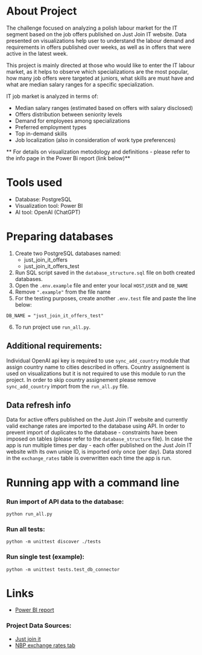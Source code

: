 # About Project

The challenge focused on analyzing a polish labour market for the IT segment based on the job offers published on Just Join IT website.
Data presented on visualizations help user to understand the labour demand and requirements in offers published over weeks, as well as in offers that were active in the latest week.

This project is mainly directed at those who would like to enter the IT labour market, as it helps to observe which specializations are the most popular, how many job offers were targeted at juniors, what skills are must have and what are median salary ranges for a specific specialization.

IT job market is analyzed in terms of:
* Median salary ranges (estimated based on offers with salary disclosed)
* Offers distribution between seniority levels
* Demand for employees among specializations
* Preferred employment types
* Top in-demand skills
* Job localization (also in consideration of work type preferences)

** For details on visualization metodology and definitions - please refer to the info page in the Power Bi report (link below)**

# Tools used
* Database: PostgreSQL
* Visualization tool: Power BI
* AI tool: OpenAI (ChatGPT)

# Preparing databases
1. Create two PostgreSQL databases named:
   * just_join_it_offers
   * just_join_it_offers_test
2. Run SQL script saved in the `database_structure.sql` file on both created databases.
3. Open the `.env.example` file and enter your local `HOST`,`USER` and `DB_NAME`
4. Remove `".example"` from the file name
5. For the testing purposes, create another `.env.test` file and paste the line below:
```
DB_NAME = "just_join_it_offers_test"
```
6. To run project use `run_all.py`.


## Additional requirements:

Individual OpenAI api key is required to use `sync_add_country` module that assign country name to cities described in offers. 
Country assignement is used on visualizations but it is not required to use this module to run the project. 
In order to skip country assignement please remove `sync_add_country` import from the `run_all.py` file. 

## Data refresh info
Data for active offers published on the Just Join IT website and currently valid exchange rates are imported to the database using API.
In order to prevent import of duplicates to the database - constraints have been imposed on tables (please refer to the `database_structure` file). In case the app is run multiple times per day - each offer published on the Just Join IT website with its own uniqe ID, is imported only once (per day). 
Data stored in the `exchange_rates` table is overwritten each time the app is run.

# Running app with a command line

### Run import of API data to the database:
```
python run_all.py
```

### Run all tests:
```
python -m unittest discover ./tests   
```

### Run single test (example):
```
python -m unittest tests.test_db_connector
```

# Links

* [Power BI report]()

### Project Data Sources:
* [Just join it](https://justjoin.it)
* [NBP exchange rates tab](https://nbp.pl/statystyka-i-sprawozdawczosc/kursy/tabela-a/)
